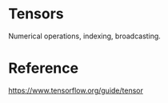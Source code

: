 # Tensors
Numerical operations, indexing, broadcasting.

# Reference
https://www.tensorflow.org/guide/tensor